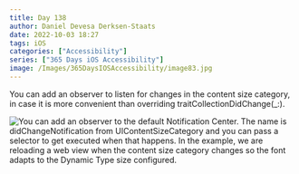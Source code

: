 ```yaml
---
title: Day 138
author: Daniel Devesa Derksen-Staats
date: 2022-10-03 18:27
tags: iOS
categories: ["Accessibility"]
series: ["365 Days iOS Accessibility"]
image: /Images/365DaysIOSAccessibility/image83.jpg
---
```


You can add an observer to listen for changes in the content size category, in case it is more convenient than overriding traitCollectionDidChange(_:).

![You can add an observer to the default Notification Center. The name is didChangeNotification from UIContentSizeCategory and you can pass a selector to get executed when that happens. In the example, we are reloading a web view when the content size category changes so the font adapts to the Dynamic Type size configured.](/Images/365DaysIOSAccessibility/image83.jpg)